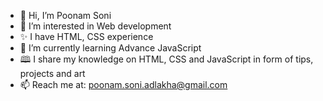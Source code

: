 - 👋 Hi, I’m Poonam Soni
- 👀 I’m interested in Web development
- ✨ I have HTML, CSS experience
- 🌱 I’m currently learning Advance JavaScript
- 🕮 I share my knowledge on HTML, CSS and JavaScript in form of tips, projects and art
- 📫 Reach me at: poonam.soni.adlakha@gmail.com

<!---
poonam-adlakha/poonam-adlakha is a ✨ special ✨ repository because its `README.md` (this file) appears on your GitHub profile.
You can click the Preview link to take a look at your changes.
--->
